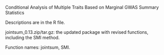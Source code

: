 Conditional Analysis of Multiple Traits Based on Marginal GWAS Summary Statistics

Descriptions are in the R file.

jointsum_0.13.zip/tar.gz: the updated package with revised functions, including the SMI method.

Function names: jointsum, SMI.
